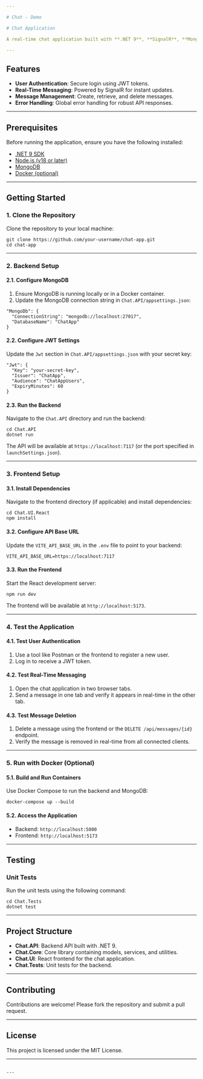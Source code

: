 ```yaml
---

# Chat - Demo

# Chat Application

A real-time chat application built with **.NET 9**, **SignalR**, **MongoDB**, and **JWT Authentication**. This application supports user authentication, real-time messaging, and message management.

---
```


## **Features**
- **User Authentication**: Secure login using JWT tokens.
- **Real-Time Messaging**: Powered by SignalR for instant updates.
- **Message Management**: Create, retrieve, and delete messages.
- **Error Handling**: Global error handling for robust API responses.

---

## **Prerequisites**
Before running the application, ensure you have the following installed:
- [.NET 9 SDK](https://dotnet.microsoft.com/download/dotnet/9.0)
- [Node.js (v18 or later)](https://nodejs.org/)
- [MongoDB](https://www.mongodb.com/try/download/community)
- [Docker (optional)](https://www.docker.com/)

---

## **Getting Started**

### **1. Clone the Repository**
Clone the repository to your local machine:

```
git clone https://github.com/your-username/chat-app.git
cd chat-app

```

---

### **2. Backend Setup**

#### **2.1. Configure MongoDB**
1. Ensure MongoDB is running locally or in a Docker container.
2. Update the MongoDB connection string in `Chat.API/appsettings.json`:

```
"MongoDb": {
  "ConnectionString": "mongodb://localhost:27017",
  "DatabaseName": "ChatApp"
}

```

#### **2.2. Configure JWT Settings**
Update the `Jwt` section in `Chat.API/appsettings.json` with your secret key:

```
"Jwt": {
  "Key": "your-secret-key",
  "Issuer": "ChatApp",
  "Audience": "ChatAppUsers",
  "ExpiryMinutes": 60
}

```

#### **2.3. Run the Backend**
Navigate to the `Chat.API` directory and run the backend:

```
cd Chat.API
dotnet run

```
The API will be available at `https://localhost:7117` (or the port specified in `launchSettings.json`).

---

### **3. Frontend Setup**

#### **3.1. Install Dependencies**
Navigate to the frontend directory (if applicable) and install dependencies:

```
cd Chat.UI.React
npm install

```

#### **3.2. Configure API Base URL**
Update the `VITE_API_BASE_URL` in the `.env` file to point to your backend:

```
VITE_API_BASE_URL=https://localhost:7117

```

#### **3.3. Run the Frontend**
Start the React development server:

```
npm run dev

```
The frontend will be available at `http://localhost:5173`.

---

### **4. Test the Application**

#### **4.1. Test User Authentication**
1. Use a tool like Postman or the frontend to register a new user.
2. Log in to receive a JWT token.

#### **4.2. Test Real-Time Messaging**
1. Open the chat application in two browser tabs.
2. Send a message in one tab and verify it appears in real-time in the other tab.

#### **4.3. Test Message Deletion**
1. Delete a message using the frontend or the `DELETE /api/messages/{id}` endpoint.
2. Verify the message is removed in real-time from all connected clients.

---

### **5. Run with Docker (Optional)**

#### **5.1. Build and Run Containers**
Use Docker Compose to run the backend and MongoDB:

```
docker-compose up --build

```

#### **5.2. Access the Application**
- Backend: `http://localhost:5000`
- Frontend: `http://localhost:5173`

---

## **Testing**

### **Unit Tests**
Run the unit tests using the following command:

```
cd Chat.Tests
dotnet test

```

---

## **Project Structure**
- **Chat.API**: Backend API built with .NET 9.
- **Chat.Core**: Core library containing models, services, and utilities.
- **Chat.UI**: React frontend for the chat application.
- **Chat.Tests**: Unit tests for the backend.

---

## **Contributing**
Contributions are welcome! Please fork the repository and submit a pull request.

---

## **License**
This project is licensed under the MIT License.

---


```

---
